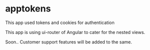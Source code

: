 # apptokens
This app used tokens and cookies for authentication

This app is using ui-router of Angular to cater for the nested views.

Soon.. Customer support features will be added to the same.
